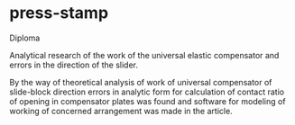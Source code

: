 # press-stamp

Diploma

Analytical research of the work of the universal elastic compensator and errors in the direction of the slider.

By the way of theoretical analysis of work of universal compensator of slide-block direction errors in analytic form for calculation of contact ratio of opening in compensator plates was found and software for modeling of working of concerned arrangement was made in the article.
